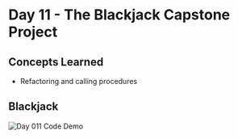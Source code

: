 # Day 11 - The Blackjack Capstone Project
## Concepts Learned
- Refactoring and calling procedures
## Blackjack
![Day 011 Code Demo](../gifs/Day011.gif)
